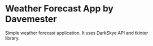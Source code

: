 # Weather Forecast App by Davemester

Simple weather forecast application. It uses DarkSkye API and tkinter library.